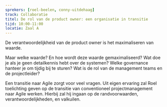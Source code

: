 ```yaml
---
sprekers: [roel-beelen, conny-uitdehaag]
track: Collaboratie
titel: De rol van de product owner: een organisatie in transitie
tijd: 10:00-11:00
locatie: Zaal A
---
```

De verantwoordelijkheid van de product owner is het maximaliseren van waarde. 

Maar welke waarde? En hoe wordt deze waarde gemaximaliseerd? 
Wat doe je als je geen detailkennis hebt over de systemen? 
Welke governance hanteer je om tijdig bij te sturen? Wat is de rol van de management teams en de projectleider?

Een transitie naar Agile zorgt voor veel vragen. 
Uit eigen ervaring zal Roel toelichting geven op de transitie van conventioneel projectmanagement naar Agile werken. 
Hierbij zal hij ingaan op de randvoorwaarden, verantwoordelijkheden, en valkuilen.
